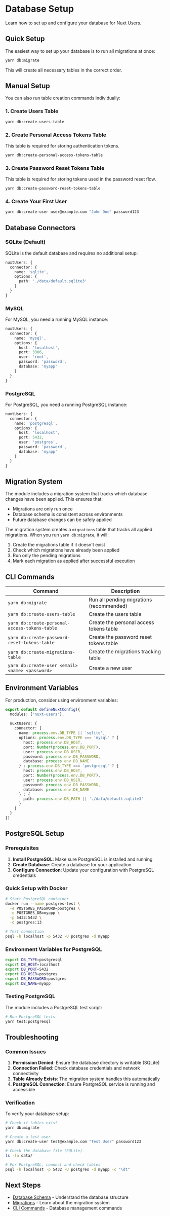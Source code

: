 # Database Setup

Learn how to set up and configure your database for Nuxt Users.

## Quick Setup

The easiest way to set up your database is to run all migrations at once:

```bash
yarn db:migrate
```

This will create all necessary tables in the correct order.

## Manual Setup

You can also run table creation commands individually:

### 1. Create Users Table

```bash
yarn db:create-users-table
```

### 2. Create Personal Access Tokens Table

This table is required for storing authentication tokens.

```bash
yarn db:create-personal-access-tokens-table
```

### 3. Create Password Reset Tokens Table

This table is required for storing tokens used in the password reset flow.

```bash
yarn db:create-password-reset-tokens-table
```

### 4. Create Your First User

```bash
yarn db:create-user user@example.com "John Doe" password123
```

## Database Connectors

### SQLite (Default)

SQLite is the default database and requires no additional setup:

```ts
nuxtUsers: {
  connector: {
    name: 'sqlite',
    options: {
      path: './data/default.sqlite3'
    }
  }
}
```

### MySQL

For MySQL, you need a running MySQL instance:

```ts
nuxtUsers: {
  connector: {
    name: 'mysql',
    options: {
      host: 'localhost',
      port: 3306,
      user: 'root',
      password: 'password',
      database: 'myapp'
    }
  }
}
```

### PostgreSQL

For PostgreSQL, you need a running PostgreSQL instance:

```ts
nuxtUsers: {
  connector: {
    name: 'postgresql',
    options: {
      host: 'localhost',
      port: 5432,
      user: 'postgres',
      password: 'password',
      database: 'myapp'
    }
  }
}
```

## Migration System

The module includes a migration system that tracks which database changes have been applied. This ensures that:

- Migrations are only run once
- Database schema is consistent across environments
- Future database changes can be safely applied

The migration system creates a `migrations` table that tracks all applied migrations. When you run `yarn db:migrate`, it will:

1. Create the migrations table if it doesn't exist
2. Check which migrations have already been applied
3. Run only the pending migrations
4. Mark each migration as applied after successful execution

## CLI Commands

| Command | Description |
|---------|-------------|
| `yarn db:migrate` | Run all pending migrations (recommended) |
| `yarn db:create-users-table` | Create the users table |
| `yarn db:create-personal-access-tokens-table` | Create the personal access tokens table |
| `yarn db:create-password-reset-tokens-table` | Create the password reset tokens table |
| `yarn db:create-migrations-table` | Create the migrations tracking table |
| `yarn db:create-user <email> <name> <password>` | Create a new user |

## Environment Variables

For production, consider using environment variables:

```ts
export default defineNuxtConfig({
  modules: ['nuxt-users'],
  
  nuxtUsers: {
    connector: {
      name: process.env.DB_TYPE || 'sqlite',
      options: process.env.DB_TYPE === 'mysql' ? {
        host: process.env.DB_HOST,
        port: Number(process.env.DB_PORT),
        user: process.env.DB_USER,
        password: process.env.DB_PASSWORD,
        database: process.env.DB_NAME
      } : process.env.DB_TYPE === 'postgresql' ? {
        host: process.env.DB_HOST,
        port: Number(process.env.DB_PORT),
        user: process.env.DB_USER,
        password: process.env.DB_PASSWORD,
        database: process.env.DB_NAME
      } : {
        path: process.env.DB_PATH || './data/default.sqlite3'
      }
    }
  }
})
```

## PostgreSQL Setup

### Prerequisites

1. **Install PostgreSQL**: Make sure PostgreSQL is installed and running
2. **Create Database**: Create a database for your application
3. **Configure Connection**: Update your configuration with PostgreSQL credentials

### Quick Setup with Docker

```bash
# Start PostgreSQL container
docker run --name postgres-test \
  -e POSTGRES_PASSWORD=postgres \
  -e POSTGRES_DB=myapp \
  -p 5432:5432 \
  -d postgres:13

# Test connection
psql -h localhost -p 5432 -U postgres -d myapp
```

### Environment Variables for PostgreSQL

```bash
export DB_TYPE=postgresql
export DB_HOST=localhost
export DB_PORT=5432
export DB_USER=postgres
export DB_PASSWORD=postgres
export DB_NAME=myapp
```

### Testing PostgreSQL

The module includes a PostgreSQL test script:

```bash
# Run PostgreSQL tests
yarn test:postgresql
```

## Troubleshooting

### Common Issues

1. **Permission Denied**: Ensure the database directory is writable (SQLite)
2. **Connection Failed**: Check database credentials and network connectivity
3. **Table Already Exists**: The migration system handles this automatically
4. **PostgreSQL Connection**: Ensure PostgreSQL service is running and accessible

### Verification

To verify your database setup:

```bash
# Check if tables exist
yarn db:migrate

# Create a test user
yarn db:create-user test@example.com "Test User" password123

# Check the database file (SQLite)
ls -la data/

# For PostgreSQL, connect and check tables
psql -h localhost -p 5432 -U postgres -d myapp -c "\dt"
```

## Next Steps

- [Database Schema](/database/schema) - Understand the database structure
- [Migrations](/database/migrations) - Learn about the migration system
- [CLI Commands](/database/cli-commands) - Database management commands 